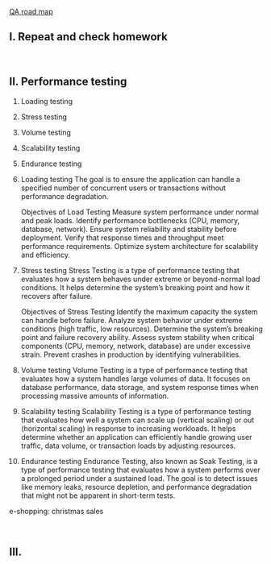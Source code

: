 
[QA road map](https://roadmap.sh/qa)

## I. Repeat and check homework

<br>

## II. Performance testing

1. Loading testing
2. Stress testing
3. Volume testing
4. Scalability testing
5. Endurance testing
   
1. Loading testing
   The goal is to ensure the application can handle a specified number of concurrent users or transactions without performance degradation.

   Objectives of Load Testing
    Measure system performance under normal and peak loads.
    Identify performance bottlenecks (CPU, memory, database, network).
    Ensure system reliability and stability before deployment.
    Verify that response times and throughput meet performance requirements.
    Optimize system architecture for scalability and efficiency.

2. Stress testing 
   Stress Testing is a type of performance testing that evaluates how a system behaves under extreme or beyond-normal load conditions. It helps determine the system’s breaking point and how it recovers after failure.

   Objectives of Stress Testing
    Identify the maximum capacity the system can handle before failure.
    Analyze system behavior under extreme conditions (high traffic, low resources).
    Determine the system’s breaking point and failure recovery ability.
    Assess system stability when critical components (CPU, memory, network, database) are under excessive strain.
    Prevent crashes in production by identifying vulnerabilities.

3. Volume testing
    Volume Testing is a type of performance testing that evaluates how a system handles large volumes of data. It focuses on database performance, data storage, and system response times when processing massive amounts of information.

4. Scalability testing
   Scalability Testing is a type of performance testing that evaluates how well a system can scale up (vertical scaling) or out (horizontal scaling) in response to increasing workloads. It helps determine whether an application can efficiently handle growing user traffic, data volume, or transaction loads by adjusting resources.

5. Endurance testing
    Endurance Testing, also known as Soak Testing, is a type of performance testing that evaluates how a system performs over a prolonged period under a sustained load. The goal is to detect issues like memory leaks, resource depletion, and performance degradation that might not be apparent in short-term tests.

e-shopping: christmas sales


<br>

## III. 



<br>


